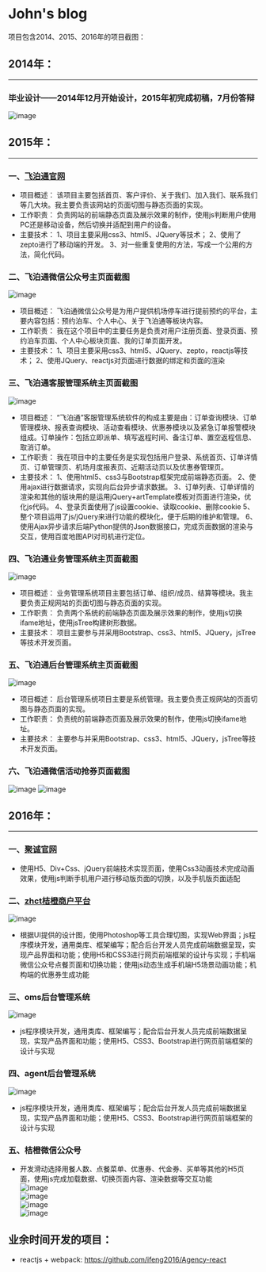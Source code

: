 # John's blog
项目包含2014、2015、2016年的项目截图：

 
## 2014年：
-----------------------------------

### 毕业设计——2014年12月开始设计，2015年初完成初稿，7月份答辩
![image](/2014/guet/projects/graduationDesign/screenshots/%E5%95%86%E5%9F%8E%E9%A6%96%E9%A1%B5%E6%95%88%E6%9E%9C%E5%9B%BE.png)


## 2015年：
-----------------------------------

### 一、[飞泊通官网](http://www.feibotong.com/)
- 项目概述：
该项目主要包括首页、客户评价、关于我们、加入我们、联系我们等几大块。我主要负责该网站的页面切图与静态页面的实现。
- 工作职责：
负责网站的前端静态页面及展示效果的制作，使用js判断用户使用PC还是移动设备，然后切换并适配到用户的设备。
- 主要技术：
1、项目主要采用css3、html5、JQuery等技术；
2、使用了zepto进行了移动端的开发。
3、对一些重复使用的方法，写成一个公用的方法，简化代码。


### 二、飞泊通微信公众号主页面截图</br>
![image](/2015/Tianxingjia/projects/weixin/screenshots/parking.png)
- 项目概述：
飞泊通微信公众号是为用户提供机场停车进行提前预约的平台，主要内容包括：预约泊车、个人中心、关于飞泊通等板块内容。
- 工作职责：
     我在这个项目中的主要任务是负责对用户注册页面、登录页面、预约泊车页面、个人中心板块页面、我的订单页面开发。
- 主要技术：
1、项目主要采用css3、html5、JQuery、zepto，reactjs等技术；
2、使用JQuery、reactjs对页面进行数据的绑定和页面的渲染


### 三、飞泊通客服管理系统主页面截图</br>
![image](/2015/Tianxingjia/projects/csbms/screenshots/index.png)
- 项目概述：
   “飞泊通”客服管理系统软件的构成主要是由：订单查询模块、订单管理模块、报表查询模块、活动查看模块、优惠券模块以及紧急订单报警模块组成。订单操作：包括立即派单、填写返程时间、备注订单、置空返程信息、取消订单。
- 工作职责：
    我在项目中的主要任务是实现包括用户登录、系统首页、订单详情页、订单管理页、机场月度报表页、近期活动页以及优惠券管理页。
- 主要技术：
1、使用html5、css3与Bootstrap框架完成前端静态页面。
2、使用ajax进行数据请求，实现向后台异步请求数据。
3、订单列表、订单详情的渲染和其他的版块用的是运用jQuery+artTemplate模板对页面进行渲染，优化js代码。
4、登录页面使用了js设置cookie、读取cookie、删除cookie
5、整个项目运用了js/jQuery来进行功能的模块化，便于后期的维护和管理。
6、使用Ajax异步请求后端Python提供的Json数据接口，完成页面数据的渲染与交互，使用百度地图API对司机进行定位。


### 四、飞泊通业务管理系统主页面截图</br>
![image](/2015/Tianxingjia/projects/txj-distributor/screenshots/index.png)
- 项目概述：
业务管理系统项目主要包括订单、组织/成员、结算等模块。我主要负责正规网站的页面切图与静态页面的实现。
- 工作职责：
负责两个系统的前端静态页面及展示效果的制作，使用js切换ifame地址，使用jsTree构建树形数据。
- 主要技术：
项目主要参与并采用Bootstrap、css3、html5、JQuery，jsTree等技术开发页面。


### 五、飞泊通后台管理系统主页面截图</br>
![image](/2015/Tianxingjia/projects/txj-bms/screenshots/index.png)
- 项目概述：
后台管理系统项目主要是系统管理。我主要负责正规网站的页面切图与静态页面的实现。
- 工作职责：
负责统的前端静态页面及展示效果的制作，使用js切换ifame地址。
- 主要技术：
主要参与并采用Bootstrap、css3、html5、JQuery，jsTree等技术开发页面。


### 六、飞泊通微信活动抢券页面截图</br>
![image](/2015/Tianxingjia/projects/wx_activity/58tc/screenshots/index.png)
![image](/2015/Tianxingjia/projects/wx_activity/58tc/screenshots/result.png)


## 2016年：
-----------------------------------

### 一、[聚诚官网](http://www.orange666.com/)
- 使用H5、Div+Css、jQuery前端技术实现页面，使用Css3动画技术完成动画效果，使用js判断手机用户进行移动版页面的切换，以及手机版页面适配


### 二、[zhct桔橙商户平台](http://b.orange666.com/)</br>
![image](/2016/Jucheng/projects/zhct/screenshots/index.jpg)</br>
- 根据UI提供的设计图，使用Photoshop等工具合理切图，实现Web界面；js程序模块开发，通用类库、框架编写；配合后台开发人员完成前端数据呈现，实现产品界面和功能；使用H5和CSS3进行网页前端框架的设计与实现；手机端微信公众号点餐页面和切换功能；使用js动态生成手机端H5场景动画功能；机构端的优惠券生成功能


### 三、oms后台管理系统</br>
![image](/2016/Jucheng/projects/oms/screenshots/index.jpg)</br>
- js程序模块开发，通用类库、框架编写；配合后台开发人员完成前端数据呈现，实现产品界面和功能；使用H5、CSS3、Bootstrap进行网页前端框架的设计与实现


### 四、agent后台管理系统</br>
![image](/2016/Jucheng/projects/agent/screenshots/index.png)</br>
- js程序模块开发，通用类库、框架编写；配合后台开发人员完成前端数据呈现，实现产品界面和功能；使用H5、CSS3、Bootstrap进行网页前端框架的设计与实现


### 五、桔橙微信公众号</br>
- 开发滑动选择用餐人数、点餐菜单、优惠券、代金券、买单等其他的H5页面，使用js完成加载数据、切换页面内容、渲染数据等交互功能</br>
![image](/2016/Jucheng/projects/weixin/agency/screenshots/index.jpg)</br>
![image](/2016/Jucheng/projects/weixin/coupon/screenshots/index.png)</br>
![image](/2016/Jucheng/projects/weixin/hongbao/hongbao.png)</br>
![image](/2016/Jucheng/projects/weixin/meal/screenshots/index.png)</br>


## 业余时间开发的项目：
- reactjs + webpack:
https://github.com/ifeng2016/Agency-react
